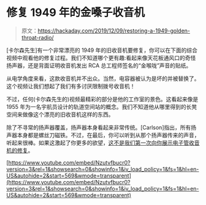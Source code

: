 # 修复 1949 年的金嗓子收音机

> 原文：<https://hackaday.com/2019/12/09/restoring-a-1949-golden-throat-radio/>

[卡尔森先生]有一个非常漂亮的 1949 年的旧收音机要修复，你可以在下面的综合视频中观看他的修复过程。我们不知道哪个更有趣:看起来像天花板通风口的奇怪扬声器，还是背面证明收音机发出 RCA 总工程师签名的“金喉咙”声音的贴纸。

从电学角度来看，这款收音机并不出众。当然，电容器被认为是坏的并被替换了。这个视频让我们想起了我们有多讨厌限制拨号收音机！

不过，任何(卡尔森先生的)视频最精彩的部分是他的工作室的景色。这看起来像是 1955 年为一名宇航员设计的轨道空间站的概念。我们不知道他从哪里得到的长凳空间来做像这个漂亮的旧收音机这样的东西。

除了不寻常的扬声器覆盖，扬声器本身看起来非常传统。[Carlson]指出，所有扬声器本身都是螺丝刀磁铁。不过，在最后，你可以听到从那个扬声器传来的声音，听起来很棒。如果这激起了你更多的欲望，[这不是我们第一次向你展示电子管收音机的修复](https://hackaday.com/2016/11/17/vintage-tube-radio-restorations/)。

 [https://www.youtube.com/embed/Nzutvfbucr0?version=3&rel=1&showsearch=0&showinfo=1&iv_load_policy=1&fs=1&hl=en-US&autohide=2&start=569&wmode=transparent](https://www.youtube.com/embed/Nzutvfbucr0?version=3&rel=1&showsearch=0&showinfo=1&iv_load_policy=1&fs=1&hl=en-US&autohide=2&start=569&wmode=transparent)

